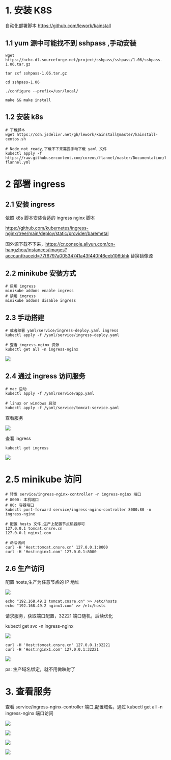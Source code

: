# 1. 安装 K8S

自动化部署脚本 https://github.com/lework/kainstall

## 1.1 yum 源中可能找不到 sshpass ,手动安装

```xshell
wget https://nchc.dl.sourceforge.net/project/sshpass/sshpass/1.06/sshpass-1.06.tar.gz

tar zxf sshpass-1.06.tar.gz

cd sshpass-1.06

./configure --prefix=/usr/local/

make && make install
```

## 1.2 安装 k8s

```shell
# 下载脚本
wget https://cdn.jsdelivr.net/gh/lework/kainstall@master/kainstall-centos.sh

# Node not ready,下载不下来需要手动下载 yaml 文件
kubectl apply -f https://raw.githubusercontent.com/coreos/flannel/master/Documentation/kube-flannel.yml
```

# 2 部署 ingress

## 2.1 安装 ingress

依照 k8s 脚本安装合适的 ingress nginx 脚本

https://github.com/kubernetes/ingress-nginx/tree/main/deploy/static/provider/baremetal

国外源下载不下来，https://cr.console.aliyun.com/cn-hangzhou/instances/images?accounttraceid=77f6797a00534741a43f440f46eeb106tkhk 替换镜像源



## 2.2 minikube 安装方式

```shell
# 启用 ingress
minikube addons enable ingress
# 禁用 ingress
minikube addons disable ingress
```

## 2.3 手动搭建

```shell
# 或者部署 yaml/service/ingress-deploy.yaml ingress
kubectl apply -f /yaml/service/ingress-deploy.yaml

# 查看 ingress-nginx 资源
kubectl get all -n ingress-nginx

```

![](.README_images/b93852cf.png)

## 2.4 通过 ingress 访问服务

```shell
# mac 启动
kubectl apply -f /yaml/service/app.yaml

# linux or windows 启动
kubectl apply -f /yaml/service/tomcat-service.yaml
```

查看服务

![](.README_images/5070810d.png)

查看 ingress

    kubectl get ingress

![](.README_images/d255c642.png)

# 2.5 minikube 访问

```shell
# 转发 service/ingress-nginx-controller -n ingress-nginx 端口
# 8000: 本机端口
# 80: 容器端口
kubectl port-forward service/ingress-nginx-controller 8000:80 -n ingress-nginx

# 配置 hosts 文件,生产上配置节点机器即可
127.0.0.1 tomcat.cnsre.cn
127.0.0.1 nginx1.com

# 命令访问
curl -H 'Host:tomcat.cnsre.cn' 127.0.0.1:8000
curl -H 'Host:nginx1.com' 127.0.0.1:8000
```

## 2.6 生产访问

配置 hosts,生产为任意节点的 IP 地址

![](.README_images/cb93b4e3.png)

```shell
echo "192.168.49.2 tomcat.cnsre.cn" >> /etc/hosts
echo "192.168.49.2 nginx1.com" >> /etc/hosts
```

请求服务，获取端口配置，32221 端口随机，后续优化

kubectl get svc -n ingress-nginx

![](.README_images/933e423f.png)

```shell
curl -H 'Host:tomcat.cnsre.cn' 127.0.0.1:32221
curl -H 'Host:nginx1.com' 127.0.0.1:32221
```

![](.README_images/84d9c364.png)

ps: 生产域名绑定，就不用做映射了

# 3. 查看服务

查看 service/ingress-nginx-controller 端口,配置域名，通过 kubectl get all -n ingress-nginx 端口访问

![](.README_images/2.png)

![](.README_images/af7885f8.png)

![](.README_images/a00eff03.png)

![](.README_images/1..png)
